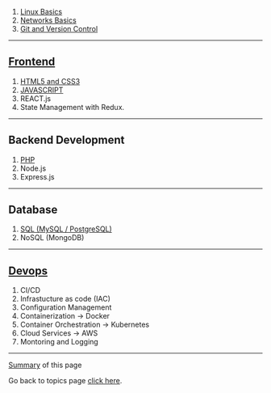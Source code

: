 1.  [Linux Basics](LinuxBasics.md)
2.  [Networks Basics](NetworkingBasics.md)
3.  [Git and Version Control](Git_Github.md)

---

##  [Frontend](Summary.md)

1.  [HTML5 and CSS3](HTML_CSS.md)
2.  [JAVASCRIPT](JavaScript.md)
3.  REACT.js
4.  State Management with Redux.

---

## Backend Development

1. [PHP](PHP.md)
2. Node.js
3. Express.js

---

## Database

1.  [SQL (MySQL / PostgreSQL)](SQL.md)
2.  NoSQL (MongoDB)

---

## [Devops](Devops.md)

1. CI/CD
2. Infrastucture as code (IAC)
3. Configuration Management
4. Containerization -> Docker
5. Container Orchestration -> Kubernetes
6. Cloud Services -> AWS
7. Montoring and Logging

---

[Summary](Summary.md) of this page


Go back to topics page [click here](https://sumit7739.github.io/Webdev/).
